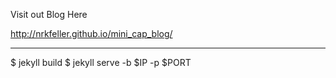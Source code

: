 Visit out Blog Here

http://nrkfeller.github.io/mini_cap_blog/

-------------------------------

$ jekyll build
$ jekyll serve -b $IP -p $PORT
